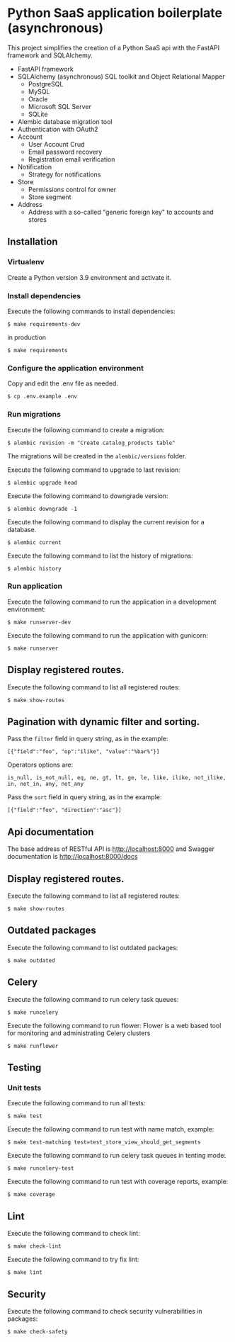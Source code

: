 # Python SaaS application boilerplate (asynchronous)

This project simplifies the creation of a Python SaaS api with the FastAPI framework and SQLAlchemy.

* FastAPI framework
* SQLAlchemy (asynchronous) SQL toolkit and Object Relational Mapper
  * PostgreSQL
  * MySQL
  * Oracle
  * Microsoft SQL Server
  * SQLite
* Alembic database migration tool
* Authentication with OAuth2
* Account
  * User Account Crud
  * Email password recovery
  * Registration email verification
* Notification
  * Strategy for notifications
* Store
  * Permissions control for owner
  * Store segment
* Address
  * Address with a so-called "generic foreign key" to accounts and stores
                                                                                                                        
## Installation

### Virtualenv

Create a Python version 3.9 environment and activate it.

### Install dependencies

Execute the following commands to install dependencies:

```terminal
$ make requirements-dev
```

in production

```terminal
$ make requirements
```

### Configure the application environment

Copy and edit the .env file as needed.

```terminal
$ cp .env.example .env
```

### Run migrations

Execute the following command to create a migration:

```terminal
$ alembic revision -m "Create catalog_products table"
```

The migrations will be created in the `alembic/versions` folder.

Execute the following command to upgrade to last revision:

```terminal
$ alembic upgrade head
```

Execute the following command to downgrade version:

```terminal
$ alembic downgrade -1
```

Execute the following command to display the current revision for a database.

```terminal
$ alembic current
```

Execute the following command to list the history of migrations:

```terminal
$ alembic history
```

### Run application

Execute the following command to run the application in a development environment:

```terminal
$ make runserver-dev
```

Execute the following command to run the application with gunicorn:

```terminal
$ make runserver
```

## Display registered routes.

Execute the following command to list all registered routes:

```terminal
$ make show-routes
```

## Pagination with dynamic filter and sorting.

Pass the `filter` field in query string, as in the example:

`[{"field":"foo", "op":"ilike", "value":"%bar%"}]`

Operators options are:

`is_null, is_not_null, eq, ne, gt, lt, ge, le, like, ilike, not_ilike, in, not_in, any, not_any`

Pass the `sort` field in query string, as in the example:

`[{"field":"foo", "direction":"asc"}]`

## Api documentation

The base address of RESTful API is [http://localhost:8000](http://localhost:8000)
and Swagger documentation is [http://localhost:8000/docs](http://localhost:8000/docs)

## Display registered routes.

Execute the following command to list all registered routes:

```terminal
$ make show-routes
```

## Outdated packages

Execute the following command to list outdated packages:

```terminal
$ make outdated
```

## Celery

Execute the following command to run celery task queues:

```terminal
$ make runcelery
```

Execute the following command to run flower:
Flower is a web based tool for monitoring and administrating Celery clusters

```terminal
$ make runflower
```

## Testing

### Unit tests

Execute the following command to run all tests:

```terminal
$ make test
```

Execute the following command to run test with name match, example:

```terminal
$ make test-matching test=test_store_view_should_get_segments
```

Execute the following command to run celery task queues in tenting mode:

```terminal
$ make runcelery-test
```

Execute the following command to run test with coverage reports, example:

```terminal
$ make coverage
```

## Lint

Execute the following command to check lint:

```terminal
$ make check-lint
```

Execute the following command to try fix lint:

```terminal
$ make lint
```

## Security

Execute the following command to check security vulnerabilities in packages:

```terminal
$ make check-safety
```